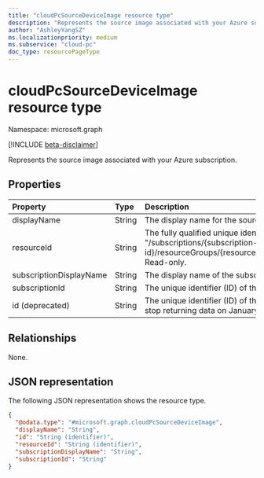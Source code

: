 ```yaml
---
title: "cloudPcSourceDeviceImage resource type"
description: "Represents the source image associated with your Azure subscription."
author: "AshleyYangSZ"
ms.localizationpriority: medium
ms.subservice: "cloud-pc"
doc_type: resourcePageType
---
```


# cloudPcSourceDeviceImage resource type

Namespace: microsoft.graph

[!INCLUDE [beta-disclaimer](../../includes/beta-disclaimer.md)]

Represents the source image associated with your Azure subscription.

## Properties

|Property|Type|Description|
|:---|:---|:---|
|displayName|String|The display name for the source image. Read-only.|
|resourceId|String| The fully qualified unique identifier (ID) of the source image resource in Azure. The ID format is: "/subscriptions/{subscription-id}/resourceGroups/{resourceGroupName}/providers/Microsoft.Compute/images/{imageName}". Read-only.|
|subscriptionDisplayName|String|The display name of the subscription that hosts the source image. Read-only.|
|subscriptionId|String|The unique identifier (ID) of the subscription that hosts the source image. Read-only.|
|id (deprecated)|String|The unique identifier (ID) of the source image. Read-only. The **id** property is deprecated and will stop returning data on January 31, 2024. Going forward, use the **resourceId** property.|

## Relationships

None.

## JSON representation

The following JSON representation shows the resource type.

<!-- {
  "blockType": "resource",
  "@odata.type": "microsoft.graph.cloudPcSourceDeviceImage"
}
-->
``` json
{
  "@odata.type": "#microsoft.graph.cloudPcSourceDeviceImage",
  "displayName": "String",
  "id": "String (identifier)",
  "resourceId": "String (identifier)",
  "subscriptionDisplayName": "String",
  "subscriptionId": "String"
}
```

